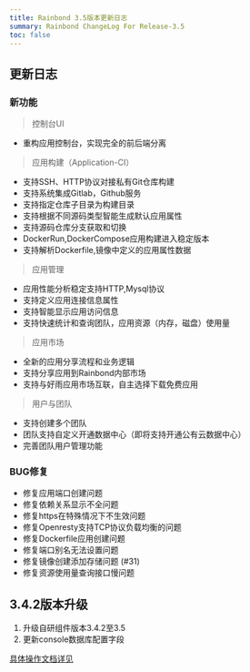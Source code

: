 ```yaml
---
title: Rainbond 3.5版本更新日志
summary: Rainbond ChangeLog For Release-3.5
toc: false
---
```


## 更新日志

### 新功能

> 控制台UI

* 重构应用控制台，实现完全的前后端分离


> 应用构建（Application-CI）

* 支持SSH、HTTP协议对接私有Git仓库构建
* 支持系统集成Gitlab，Github服务
* 支持指定仓库子目录为构建目录
* 支持根据不同源码类型智能生成默认应用属性
* 支持源码仓库分支获取和切换
* DockerRun,DockerCompose应用构建进入稳定版本
* 支持解析Dockerfile,镜像中定义的应用属性数据

> 应用管理

* 应用性能分析稳定支持HTTP,Mysql协议
* 支持定义应用连接信息属性
* 支持智能显示应用访问信息
* 支持快速统计和查询团队，应用资源（内存，磁盘）使用量

> 应用市场

* 全新的应用分享流程和业务逻辑
* 支持分享应用到Rainbond内部市场
* 支持与好雨应用市场互联，自主选择下载免费应用

> 用户与团队

* 支持创建多个团队
* 团队支持自定义开通数据中心（即将支持开通公有云数据中心）
* 完善团队用户管理功能

### BUG修复

* 修复应用端口创建问题
* 修复依赖关系显示不全问题
* 修复https在特殊情况下不生效问题
* 修复Openresty支持TCP协议负载均衡的问题
* 修复Dockerfile应用创建问题
* 修复端口别名无法设置问题
* 修复镜像创建添加存储问题 (#31)
* 修复资源使用量查询接口慢问题


## 3.4.2版本升级

1. 升级自研组件版本3.4.2至3.5
2. 更新console数据库配置字段


[具体操作文档详见](/docs/dev/FAQs/install-maintenance-faqs.html#3-4-2-3-5)